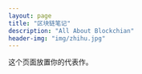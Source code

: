 ```yaml
---
layout: page
title: "区块链笔记"
description: "All About Blockchian"
header-img: "img/zhihu.jpg"
---
```


这个页面放置你的代表作。
